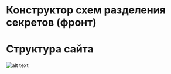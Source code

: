 # Конструктор схем разделения секретов (фронт)


# Структура сайта

![alt text](https://i.ibb.co/vst48GK/image.png)


